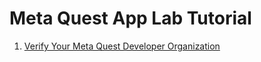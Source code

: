 # Meta Quest App Lab Tutorial
1. [Verify Your Meta Quest Developer Organization](https://developer.oculus.com/resources/publish-organization-verification/#business-verification)
